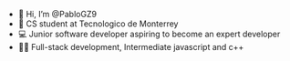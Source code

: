 - 👋 Hi, I’m @PabloGZ9
- 👀 CS student at Tecnologico de Monterrey
- 💻 Junior software developer aspiring to become an expert developer
- 👨‍💻 Full-stack development, Intermediate javascript and c++

<!---
PabloGZ9/PabloGZ9 is a ✨ special ✨ repository because its `README.md` (this file) appears on your GitHub profile.
You can click the Preview link to take a look at your changes.
--->
